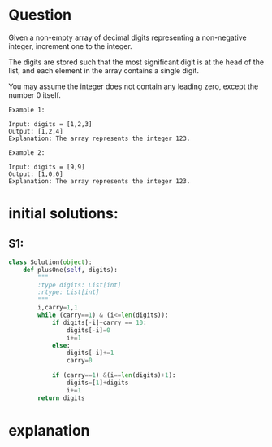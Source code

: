 # Question
Given a non-empty array of decimal digits representing a non-negative integer, increment one to the integer.

The digits are stored such that the most significant digit is at the head of the list, and each element in the array contains a single digit.

You may assume the integer does not contain any leading zero, except the number 0 itself.

 


```
Example 1:

Input: digits = [1,2,3]
Output: [1,2,4]
Explanation: The array represents the integer 123.

Example 2:

Input: digits = [9,9]
Output: [1,0,0]
Explanation: The array represents the integer 123.
```

# initial solutions:

## S1:
```python
class Solution(object):
    def plusOne(self, digits):
        """
        :type digits: List[int]
        :rtype: List[int]
        """
        i,carry=1,1
        while (carry==1) & (i<=len(digits)):
            if digits[-i]+carry == 10:
                digits[-i]=0
                i+=1
            else:
                digits[-i]+=1
                carry=0

            if (carry==1) &(i==len(digits)+1):
                digits=[1]+digits
                i+=1
        return digits
```


# explanation


